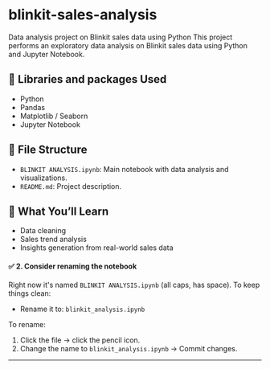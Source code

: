 # blinkit-sales-analysis
Data analysis project on Blinkit sales data using Python
This project performs an exploratory data analysis on Blinkit sales data using Python and Jupyter Notebook.

## 🧰 Libraries and packages Used
- Python
- Pandas
- Matplotlib / Seaborn
- Jupyter Notebook

## 📁 File Structure
- `BLINKIT ANALYSIS.ipynb`: Main notebook with data analysis and visualizations.
- `README.md`: Project description.

## 🚀 What You’ll Learn
- Data cleaning
- Sales trend analysis
- Insights generation from real-world sales data


#### ✅ 2. **Consider renaming the notebook**
Right now it's named `BLINKIT ANALYSIS.ipynb` (all caps, has space). To keep things clean:
- Rename it to: `blinkit_analysis.ipynb`

To rename:
1. Click the file → click the pencil icon.
2. Change the name to `blinkit_analysis.ipynb` → Commit changes.

---

